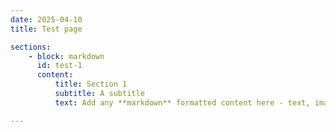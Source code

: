 ```yaml
---
date: 2025-04-10
title: Test page

sections:
	- block: markdown
	  id: test-1
	  content:
		  title: Section 1
		  subtitle: A subtitle
		  text: Add any **markdown** formatted content here - text, images, videos, galleries - and even HTML code!

---
```

